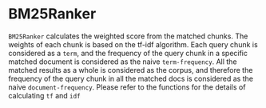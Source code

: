 # BM25Ranker

`BM25Ranker` calculates the weighted score from the matched chunks. The weights of each chunk is based on
the tf-idf algorithm. Each query chunk is considered as a ``term``, and the frequency of the query chunk in a
specific matched document is considered as the naive ``term-frequency``. All the matched results as a whole is
considered as the corpus, and therefore the frequency of the query chunk in all the matched docs is considered
as the naive ``document-frequency``. Please refer to the functions for the details of calculating ``tf`` and
``idf``